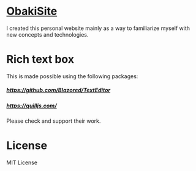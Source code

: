 # [ObakiSite](https://www.joshuajpiluden.site/obaki)
I created this personal website mainly as a way to familiarize myself with new concepts and technologies. 

# Rich text box 
This is made possible using the following packages:
 ##### https://github.com/Blazored/TextEditor
 ##### https://quilljs.com/
Please check and support their work.
 
# License
MIT License

